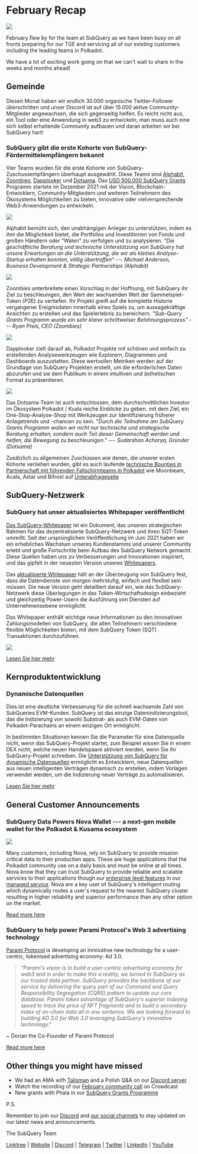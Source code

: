 # February Recap

![](https://miro.medium.com/max/1400/1*T3DLiAKSIy-AjRia_JJjow.png)

February flew by for the team at SubQuery as we have been busy on all fronts preparing for our TGE and servicing all of our existing customers including the leading teams in Polkadot.

We have a lot of exciting work going on that we can't wait to share in the weeks and months ahead!

## Gemeinde

Diesen Monat haben wir endlich 30.000 organische Twitter-Follower überschritten und unser Discord ist auf über 15.000 aktive Community-Mitglieder angewachsen, die sich gegenseitig helfen. Es reicht nicht aus, ein Tool oder eine Anwendung in web3 zu entwickeln, man muss auch eine sich selbst erhaltende Community aufbauen und daran arbeiten wir bei SubQuery hart!

### SubQuery gibt die erste Kohorte von SubQuery-Fördermittelempfängern bekannt

Vier Teams wurden für die erste Kohorte von SubQuery-Zuschussempfängern überhaupt ausgewählt. Diese Teams sind [Alphabit](https://www.polkadata.xyz/), [Zoombies](https://zoombies.world/), [Dapplooker](https://dapplooker.com/) und [Dotsama](http://dotsama.ai/). Das [USD 500.000 SubQuery Grants](https://subquery.network/grants) Programm startete im Dezember 2021 mit der Vision, Blockchain-Entwicklern, Community-Mitgliedern und weiteren Teilnehmern des Ökosystems Möglichkeiten zu bieten, innovative oder vielversprechende Web3-Anwendungen zu entwickeln.

![](https://miro.medium.com/max/1400/1*tBnWK4svpGbGuP3mCXyGDg.png)

Alphabit bemüht sich, den unabhängigen Anleger zu unterstützen, indem es ihm die Möglichkeit bietet, die Portfolios und Investitionen von Fonds und großen Händlern oder "Walen" zu verfolgen und zu analysieren. _"Die geschäftliche Beratung und technische Unterstützung von SubQuery hat unsere Erwartungen an die Unterstützung, die wir als kleines Analyse-Startup erhalten konnten, völlig übertroffen" --- Michael Anderson, Business Development & Strategic Partnerships (Alphabit)_

![](https://miro.medium.com/max/1400/1*TpHBDhA7WqNGTOxz9LpifQ.png)

Zoombies unterbreitete einen Vorschlag in der Hoffnung, mit SubQuery ihr Ziel zu beschleunigen, den Wert der wachsenden Welt der Sammelspiel-Token (P2E) zu vertiefen. Ihr Projekt greift auf die komplette Historie vergangener Ereignisdaten innerhalb eines Spiels zu, um aussagekräftige Ansichten zu erstellen und das Spielerlebnis zu bereichern. _"Sub-Query Grants Programm wurde ein sehr klarer schrittweiser Belohnungsprozess" --- Ryan Preis, CEO (Zoombies)_

![](https://miro.medium.com/max/1400/1*4rPD0g-pC3MOU5M5vAtS4w.png)

Dapplooker zielt darauf ab, Polkadot Projekte mit schönen und einfach zu erstellenden Analysewerkzeugen wie Explorern, Diagrammen und Dashboards auszustatten. Diese wertvollen Metriken werden auf der Grundlage von SubQuery Projekten erstellt, um die erforderlichen Daten abzurufen und sie dem Publikum in einem intuitiven und ästhetischen Format zu präsentieren.

![](https://miro.medium.com/max/1400/1*kC8QYVvlUZwUfgXTBFQbgg.png)

Das Dotsama-Team ist auch entschlossen, dem durchschnittlichen Investor im Ökosystem Polkadot / Kuala reiche Einblicke zu geben. mit dem Ziel, ein One-Stop-Analyse-Shop mit Werkzeugen zur Identifizierung früherer Anlagetrends und -chancen zu sein. "_Durch die Teilnahme am SubQuery Grants Programm wollen wir nicht nur technische und strategische Beratung erhalten, sondern auch Teil dieser Gemeinschaft werden und helfen, die Bewegung zu beschleunigen." --- Sudarshan Acharya, Gründer (Dotsama)_

Zusätzlich zu allgemeinen Zuschüssen wie denen, die unserer ersten Kohorte verliehen wurden, gibt es auch laufende [technische Bounties in Partnerschaft mit führenden Fallschirmteams in Polkadot](../blogs/20220127-grants-bounties.md) wie Moonbeam, Acala, Astar und Bifrost auf [Unterabfrageseite](https://subquery.network/grants)

## SubQuery-Netzwerk

### SubQuery hat unser aktualisiertes Whitepaper veröffentlicht

[Das SubQuery-Whitepaper](https://static.subquery.network/whitepaper.pdf) ist ein Dokument, das unseren strategischen Rahmen für das dezentralisierte SubQuery-Netzwerk und ihren SQT-Token umreißt. Seit der ursprünglichen Veröffentlichung im Juni 2021 haben wir ein erhebliches Wachstum unseres Kundenstamms und unserer Community erlebt und große Fortschritte beim Aufbau des SubQuery Network gemacht. Diese Quellen haben uns zu Verbesserungen und Innovationen inspiriert, und das gipfelt in der neuesten Version unseres [Whitepapers](https://static.subquery.network/whitepaper.pdf).

Das [aktualisierte Whitepaper](https://static.subquery.network/whitepaper.pdf) hält an der Überzeugung von SubQuery fest, dass die Datendienste von morgen mehrstufig, einfach und flexibel sein müssen. Die neue Version geht detailliert darauf ein, wie das SubQuery-Netzwerk diese Überlegungen in das Token-Wirtschaftsdesign einbezieht und gleichzeitig Power-Usern die Ausführung von Diensten auf Unternehmensebene ermöglicht.

Das Whitepaper enthält wichtige neue Informationen zu den innovativen Zahlungsmodellen von SubQuery, die allen Teilnehmern verschiedene flexible Möglichkeiten bieten, mit dem SubQuery Token (SQT) Transaktionen durchzuführen.

![](https://miro.medium.com/max/1400/1*EhLefs3-lb47y2LC4Z6jWA.png)

[Lesen Sie hier mehr](../blogs/20220216-whitepaper-update.md)

## Kernproduktentwicklung

### Dynamische Datenquellen

Dies ist eine deutliche Verbesserung für die schnell wachsende Zahl von SubQueries EVM-Kunden. SubQuery ist das einzige Datenindizierungstool, das die Indizierung von sowohl Substrat- als auch EVM-Daten von Polkadot-Parachains an einem einzigen Ort ermöglicht.

In bestimmten Situationen kennen Sie die Parameter für eine Datenquelle nicht, wenn das SubQuery-Projekt startet, zum Beispiel wissen Sie in einem DEX nicht, welche neuen Handelspaare aktiviert werden, wenn Sie Ihr SubQuery-Projekt schreiben. Die [Unterstützung von SubQuery für dynamische Datenquellen](https://university.subquery.network/build/dynamicdatasources.html) ermöglicht es Entwicklern, neue Datenquellen aus neuen intelligenten Verträgen dynamisch zu erstellen, indem Vorlagen verwendet werden, um die Indizierung neuer Verträge zu automatisieren.

[Lesen Sie hier mehr](https://university.subquery.network/build/dynamicdatasources.html)

## General Customer Announcements

### SubQuery Data Powers Nova Wallet --- a next-gen mobile wallet for the Polkadot & Kusama ecosystem

![](https://miro.medium.com/max/1400/1*NkYmEpYLpZYFRkANrvpwPw.png)

Many customers, including Nova, rely on SubQuery to provide mission critical data to their production apps. These are huge applications that the Polkadot community use on a daily basis and must be online at all times. Nova know that they can trust SubQuery to provide reliable and scalable services to their applications though our [enterprise level features](https://blog.subquery.network/blogs/20211228-enterprise-hosted.html) in our [managed service](https://project.subquery.network/). Nova are a key user of SubQuery's intelligent routing which dynamically routes a user's request to the nearest SubQuery cluster resulting in higher reliability and superior performance than any other option on the market.

[Read more here](../customer_announcements/20220210-nova-wallet.md)

### SubQuery to help power Parami Protocol's Web 3 advertising technology

[Parami Protocol](https://parami.io/) is developing an innovative new technology for a user-centric, tokenised advertising economy: Ad 3.0.

> _"Parami's vision is to build a user-centric advertising economy for web3 and in order to make this a reality, we turned to SubQuery as our trusted data partner. SubQuery provides the backbone of our service by delivering the query part of our Command and Query Responsibility Segregation (CQRS) pattern to update our core database. Parami takes advantage of SubQuery's superior indexing speed to track the price of NFT fragments and to build a secondary index of on-chain data all in one sentence. We are looking forward to building AD 3.0 for Web 3.0 leveraging SubQuery's innovative technology."_

~ Dorian the Co-Founder of Parami Protocol

[Read more here](../customer_announcements/20220222-parami.md)

## Other things you might have missed

- We had an AMA with [Talisman](https://talisman.xyz/) and a Polish Q&A on our [Discord server](https://discord.com/channels/796198414798028831/796198414798028834)
- Watch the recording of our [February community call](https://www.crowdcast.io/e/subquery-sessions-february) on Crowdcast
- New grants with Phala in our [SubQuery Grants Programme](https://subquery.network/grants)

P.S.

Remember to join our [Discord](https://discord.com/invite/subquery) and [our social channels](https://linktr.ee/subquerynetwork) to stay updated on our latest news and announcements.

The SubQuery Team

[Linktree](https://linktr.ee/subquerynetwork) | [Website](https://subquery.network/) | [Discord](https://discord.com/invite/78zg8aBSMG) | [Telegram](https://t.me/subquerynetwork) | [Twitter](https://twitter.com/subquerynetwork) | [LinkedIn](https://www.linkedin.com/company/subquery) | [YouTube](https://www.youtube.com/channel/UCi1a6NUUjegcLHDFLr7CqLw)
